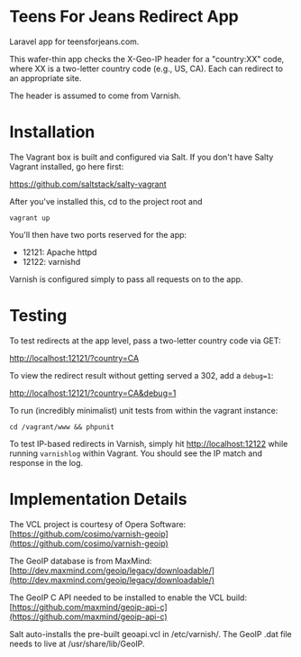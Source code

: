 Teens For Jeans Redirect App
============================

Laravel app for teensforjeans.com.

This wafer-thin app checks the X-Geo-IP header for a "country:XX" code, where XX is a two-letter country code (e.g., US, CA). Each can redirect to an appropriate site.

The header is assumed to come from Varnish.

Installation
============

The Vagrant box is built and configured via Salt. If you don't have Salty Vagrant installed, go here first:

https://github.com/saltstack/salty-vagrant

After you've installed this, cd to the project root and

`vagrant up`

You'll then have two ports reserved for the app:

- 12121: Apache httpd
- 12122: varnishd

Varnish is configured simply to pass all requests on to the app.

Testing
=======

To test redirects at the app level, pass a two-letter country code via GET:

[http://localhost:12121/?country=CA](http://localhost:12121/?country=CA)

To view the redirect result without getting served a 302, add a `debug=1`:

[http://localhost:12121/?country=CA&debug=1](http://localhost:12121/?country=CA&debug=1)

To run (incredibly minimalist) unit tests from within the vagrant instance:

`cd /vagrant/www && phpunit`

To test IP-based redirects in Varnish, simply hit [http://localhost:12122](http://localhost:12122) while running `varnishlog` within Vagrant. You should see the IP match and response in the log.

Implementation Details
======================

The VCL project is courtesy of Opera Software: [https://github.com/cosimo/varnish-geoip](https://github.com/cosimo/varnish-geoip)

The GeoIP database is from MaxMind: [http://dev.maxmind.com/geoip/legacy/downloadable/](http://dev.maxmind.com/geoip/legacy/downloadable/)

The GeoIP C API needed to be installed to enable the VCL build: [https://github.com/maxmind/geoip-api-c](https://github.com/maxmind/geoip-api-c)

Salt auto-installs the pre-built geoapi.vcl in /etc/varnish/. The GeoIP .dat file needs to live at /usr/share/lib/GeoIP.

